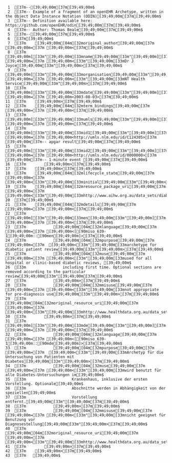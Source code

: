      1	[37m--[39;49;00m[37m[39;49;00m$
     2	[37m-- Example of a fragment of an openEHR Archetype, written in the Object Data Instance Notation (ODIN)[39;49;00m[37m[39;49;00m$
     3	[37m-- Definition available here: https://github.com/openEHR/odin[39;49;00m[37m[39;49;00m$
     4	[37m-- Author: Thomas Beale[39;49;00m[37m[39;49;00m$
     5	[37m--[39;49;00m[37m[39;49;00m$
     6	[37m[39;49;00m$
     7	[37m    [39;49;00m[04m[32moriginal_author[39;49;00m[37m [39;49;00m=[37m [39;49;00m<[37m[39;49;00m$
     8	[37m        [39;49;00m[[33m"[39;49;00m[33mname[39;49;00m[33m"[39;49;00m][37m [39;49;00m=[37m [39;49;00m<[33m"[39;49;00m[33mDr J Joyce[39;49;00m[33m"[39;49;00m>[37m[39;49;00m$
     9	[37m        [39;49;00m[[33m"[39;49;00m[33morganisation[39;49;00m[33m"[39;49;00m][37m [39;49;00m=[37m [39;49;00m<[33m"[39;49;00m[33mNT Health Service[39;49;00m[33m"[39;49;00m>[37m[39;49;00m$
    10	[37m        [39;49;00m[[33m"[39;49;00m[33mdate[39;49;00m[33m"[39;49;00m][37m [39;49;00m=[37m [39;49;00m<2003-08-03>[37m[39;49;00m$
    11	[37m    [39;49;00m>[37m[39;49;00m$
    12	[37m    [39;49;00m[04m[32mterm_bindings[39;49;00m[37m [39;49;00m=[37m [39;49;00m<[37m[39;49;00m$
    13	[37m        [39;49;00m[[33m"[39;49;00m[33mumls[39;49;00m[33m"[39;49;00m][37m [39;49;00m=[37m [39;49;00m<[37m[39;49;00m$
    14	[37m            [39;49;00m[[33m"[39;49;00m[33mid1[39;49;00m[33m"[39;49;00m][37m [39;49;00m=[37m [39;49;00m<http://umls.nlm.edu/id/C124305>[37m [39;49;00m[37m-- apgar result[39;49;00m[37m[39;49;00m$
    15	[37m            [39;49;00m[[33m"[39;49;00m[33mid2[39;49;00m[33m"[39;49;00m][37m [39;49;00m=[37m [39;49;00m<http://umls.nlm.edu/id/0000000>[37m [39;49;00m[37m-- 1-minute event [39;49;00m[37m[39;49;00m$
    16	[37m        [39;49;00m>[37m[39;49;00m$
    17	[37m    [39;49;00m>[37m[39;49;00m$
    18	[37m    [39;49;00m[04m[32mlifecycle_state[39;49;00m[37m [39;49;00m=[37m  [39;49;00m<[33m"[39;49;00m[33minitial[39;49;00m[33m"[39;49;00m>[37m[39;49;00m$
    19	[37m    [39;49;00m[04m[32mresource_package_uri[39;49;00m[37m [39;49;00m=[37m  [39;49;00m<[33m"[39;49;00m[33mhttp://www.aihw.org.au/data_sets/diabetic_archetypes.html[39;49;00m[33m"[39;49;00m>[37m[39;49;00m$
    20	[37m[39;49;00m$
    21	[37m    [39;49;00m[04m[32mdetails[39;49;00m[37m [39;49;00m=[37m [39;49;00m<[37m[39;49;00m$
    22	[37m        [39;49;00m[[33m"[39;49;00m[33men[39;49;00m[33m"[39;49;00m][37m [39;49;00m=[37m [39;49;00m<[37m[39;49;00m$
    23	[37m            [39;49;00m[04m[32mlanguage[39;49;00m[37m [39;49;00m=[37m [39;49;00m<[[90miso_639-1[39;49;00m::[90men[39;49;00m]>[37m[39;49;00m$
    24	[37m            [39;49;00m[04m[32mpurpose[39;49;00m[37m [39;49;00m=[37m  [39;49;00m<[33m"[39;49;00m[33marchetype for diabetic patient review[39;49;00m[33m"[39;49;00m>[37m[39;49;00m$
    25	[37m            [39;49;00m[04m[32muse[39;49;00m[37m [39;49;00m=[37m [39;49;00m<[33m"[39;49;00m[33mused for all hospital or clinic-based diabetic reviews, [39;49;00m$
    26	[33m                including first time. Optional sections are removed according to the particular review[39;49;00m[33m"[39;49;00m[37m[39;49;00m$
    27	[37m            [39;49;00m>[37m[39;49;00m$
    28	[37m            [39;49;00m[04m[32mmisuse[39;49;00m[37m [39;49;00m=[37m [39;49;00m<[33m"[39;49;00m[33mnot appropriate for pre-diagnosis use[39;49;00m[33m"[39;49;00m>[37m[39;49;00m$
    29	[37m            [39;49;00m[04m[32moriginal_resource_uri[39;49;00m[37m [39;49;00m=[37m [39;49;00m<[33m"[39;49;00m[33mhttp://www.healthdata.org.au/data_sets/diabetic_review_data_set_1.html[39;49;00m[33m"[39;49;00m>[37m[39;49;00m$
    30	[37m        [39;49;00m>[37m[39;49;00m$
    31	[37m        [39;49;00m[[33m"[39;49;00m[33mde[39;49;00m[33m"[39;49;00m][37m [39;49;00m=[37m [39;49;00m<[37m[39;49;00m$
    32	[37m            [39;49;00m[04m[32mlanguage[39;49;00m[37m [39;49;00m=[37m [39;49;00m<[[90miso_639-1[39;49;00m::[90mde[39;49;00m]>[37m[39;49;00m$
    33	[37m            [39;49;00m[04m[32mpurpose[39;49;00m[37m [39;49;00m=[37m  [39;49;00m<[33m"[39;49;00m[33mArchetyp für die Untersuchung von Patienten mit Diabetes[39;49;00m[33m"[39;49;00m>[37m[39;49;00m$
    34	[37m            [39;49;00m[04m[32muse[39;49;00m[37m [39;49;00m=[37m [39;49;00m<[33m"[39;49;00m[33mwird benutzt für alle Diabetes-Untersuchungen im[39;49;00m$
    35	[33m                    Krankenhaus, inklusive der ersten Vorstellung. Optionale[39;49;00m$
    36	[33m                    Abschnitte werden in Abhängigkeit von der speziellen[39;49;00m$
    37	[33m                    Vorstellung entfernt.[39;49;00m[33m"[39;49;00m[37m[39;49;00m$
    38	[37m            [39;49;00m>[37m[39;49;00m$
    39	[37m            [39;49;00m[04m[32mmisuse[39;49;00m[37m [39;49;00m=[37m [39;49;00m<[33m"[39;49;00m[33mnicht geeignet für Benutzung vor Diagnosestellung[39;49;00m[33m"[39;49;00m>[37m[39;49;00m$
    40	[37m            [39;49;00m[04m[32moriginal_resource_uri[39;49;00m[37m [39;49;00m=[37m [39;49;00m<[33m"[39;49;00m[33mhttp://www.healthdata.org.au/data_sets/diabetic_review_data_set_1.html[39;49;00m[33m"[39;49;00m>[37m[39;49;00m$
    41	[37m        [39;49;00m>[37m[39;49;00m$
    42	[37m    [39;49;00m>[37m[39;49;00m$
    43	[37m	[39;49;00m$
